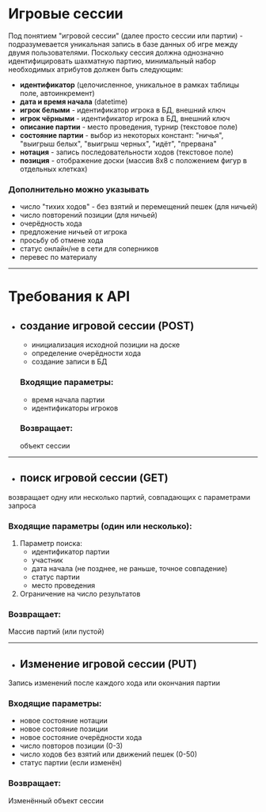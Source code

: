 # Игровые сессии

Под понятием "игровой сессии" (далее просто сессии или партии) - подразумевается уникальная запись в базе данных об игре между двумя пользователями.
Поскольку сессия должна однозначно идентифицировать шахматную партию, минимальный набор необходимых атрибутов должен быть следующим:

- **идентификатор** (целочисленное, уникальное в рамках таблицы поле, автоинкремент)
- **дата и время начала** (datetime) 
- **игрок белыми** - идентификатор игрока в БД, внешний ключ
- **игрок чёрными** - идентификатор игрока в БД, внешний ключ
- **описание партии** - место проведения, турнир (текстовое поле)
- **состояние партии**  - выбор из некоторых констант: "ничья", "выигрыш белых", "выигрыш черных", "идёт", "прервана"
- **нотация**  - запись последовательности ходов (текстовое поле)
- **позиция** - отображение доски (массив 8х8 с положением фигур в отдельных клетках)

### Дополнительно можно указывать 

- число "тихих ходов" - без взятий и перемещений пешек (для ничьей)
- число повторений позиции (для ничьей)
- очерёдность хода
- предложение ничьей от игрока
- просьбу об отмене хода
- статус онлайн/не в сети для соперников
- перевес по материалу

---


# Требования к API
 - ## создание игровой сессии (POST)
   - инициализация исходной позиции на доске
   - определение очерёдности хода 
   - создание записи в БД

    ### Входящие параметры:
    - время начала партии
    - идентификаторы игроков
    
    ### Возвращает:
    объект сессии
  ---
-  ## поиск игровой сессии (GET)
  
возвращает одну или несколько партий, совпадающих с параметрами запроса

### Входящие параметры (один или несколько):
1. Параметр поиска:
   - идентификатор партии
   - участник
   - дата начала (не позднее, не раньше, точное совпадение) 
   - статус партии 
   - место проведения
2. Ограничение на число результатов
    
### Возвращает:
Массив партий (или пустой)

---
-  ## Изменение игровой сессии (PUT)
Запись изменений после каждого хода или окончания партии

### Входящие параметры:
 - новое состояние нотации
 - новое состояние позиции
 - новое состояние очерёдности хода
 - число повторов позиции (0-3)
 - число ходов без взятий или движений пешек (0-50)
 - статус партии (если изменён)
    
### Возвращает:
Изменённый объект сессии 